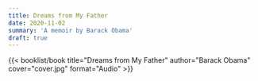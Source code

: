 ```yaml
---
title: Dreams from My Father
date: 2020-11-02
summary: 'A memoir by Barack Obama'
draft: true
---
```


{{< booklist/book
title="Dreams from My Father"
author="Barack Obama"
cover="cover.jpg"
format="Audio" >}}
